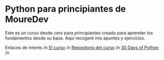 # Python para principiantes de MoureDev
Este es un curso desde cero para principiantes creado para aprender los fundamentos desde su base. Aquí recogeré mis apuntes y ejercicios.

Enlaces de interés /n
[El curso](https://www.youtube.com/watch?v=Kp4Mvapo5kc&ab_channel=MoureDevbyBraisMoure) /n
[Repositorio del curso](https://github.com/mouredev/Hello-Python?tab=readme-ov-file) /n
[30 Days of Python](https://github.com/Asabeneh/30-Days-Of-Python/tree/master) /n

